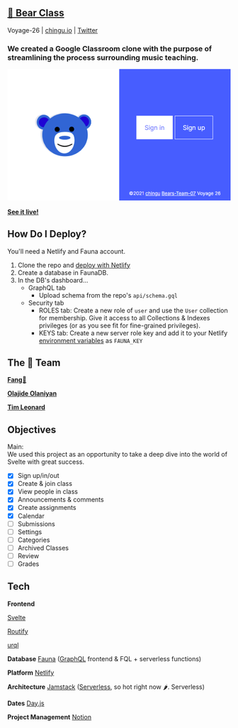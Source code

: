 ## [**🎼 Bear Class**](https://bearclass.netlify.app/)

Voyage-26 | [chingu.io](https://chingu.io) | [Twitter](https://twitter.com/ChinguCollabs)

### We created a Google Classroom clone with the purpose of streamlining the process surrounding music teaching.

<a href="https://bearclass.netlify.app/" target="_blank">
  <p align="center">
    <img alt="preview" src="assets/images/preview.png">
  </p>
</a>

**[See it live!](https://bearclass.netlify.app/)**

## How Do I Deploy?

You'll need a Netlify and Fauna account.

1. Clone the repo and [deploy with Netlify](https://docs.netlify.com/site-deploys/create-deploys/#deploy-with-git)
2. Create a database in FaunaDB. 
3. In the DB's dashboard...
    - GraphQL tab
        - Upload schema from the repo's `api/schema.gql`
    - Security tab
        - ROLES tab: Create a new role of `user` and use the `User` collection for membership. Give it access to all Collections & Indexes privileges (or as you see fit for fine-grained privileges).
        - KEYS tab: Create a new server role key and add it to your Netlify [environment variables](https://docs.netlify.com/configure-builds/environment-variables/#declare-variables) as `FAUNA_KEY`

## The 🐻 **Team**

**[Fang🦁](https://github.com/armchair-traveller)**

[**Olajide Olaniyan**](https://github.com/jidemobell)

[**Tim Leonard**](https://github.com/iamtimleonard)

## Objectives

Main: We used this project as an opportunity to take a deep dive into the world of Svelte with great success.

- [x]  Sign up/in/out
- [x]  Create & join class
- [x]  View people in class
- [x]  Announcements & comments
- [x]  Create assignments
- [x]  Calendar
- [ ]  Submissions
- [ ]  Settings
- [ ]  Categories
- [ ]  Archived Classes
- [ ]  Review
- [ ]  Grades

## **Tech**

**Frontend**

[Svelte](https://svelte.dev/)

[Routify](https://routify.dev/)

[urql](https://formidable.com/open-source/urql/)

**Database** [Fauna](https://fauna.com/) ([GraphQL](https://graphql.org/) frontend & FQL + serverless functions)

**Platform** [Netlify](https://www.netlify.com/)

**Architecture** [Jamstack](https://jamstack.org/) ([Serverless](https://serverless.css-tricks.com/), so hot right now 🌶. Serverless)

**Dates** [Day.js](https://day.js.org/)

**Project Management** [Notion](https://www.notion.so/)
